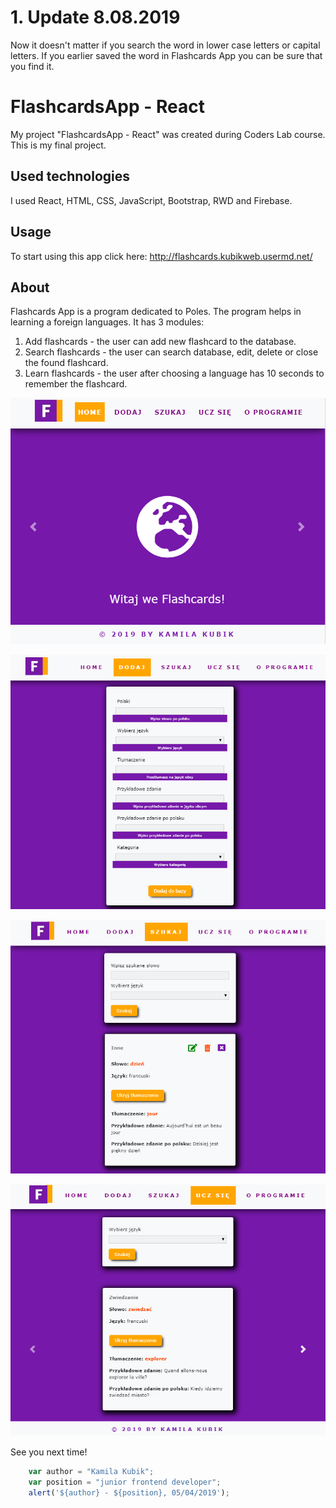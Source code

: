 # 1. Update 8.08.2019
Now it doesn't matter if you search the word in lower case letters or capital letters. 
If you earlier saved the word in Flashcards App you can be sure that you find it.

# FlashcardsApp - React
My project "FlashcardsApp - React" was created during Coders Lab course. This is my final project.
 

## Used technologies
I used React, HTML, CSS, JavaScript, Bootstrap, RWD and Firebase.
## Usage
To start using this app click here: http://flashcards.kubikweb.usermd.net/ 
 
## About
Flashcards App is a program dedicated to Poles. The program helps in learning a foreign languages. It has 3 modules:
1) Add flashcards - the user can add new flashcard to the database. 
2) Search flashcards - the user can search database, edit, delete or close the found flashcard.
3) Learn flashcards - the user after choosing a language has 10 seconds to remember the flashcard. 


![Flashcards_Home](src/img/Home.png)

![Flashcards_Add](src/img/Add.png)

![Flashcards_Search](src/img/Search.png)

![Flashcards_Learn](src/img/Learn.png)

See you next time!

```javascript
	var author = "Kamila Kubik";
	var position = "junior frontend developer";
	alert('${author} - ${position}, 05/04/2019');
```
